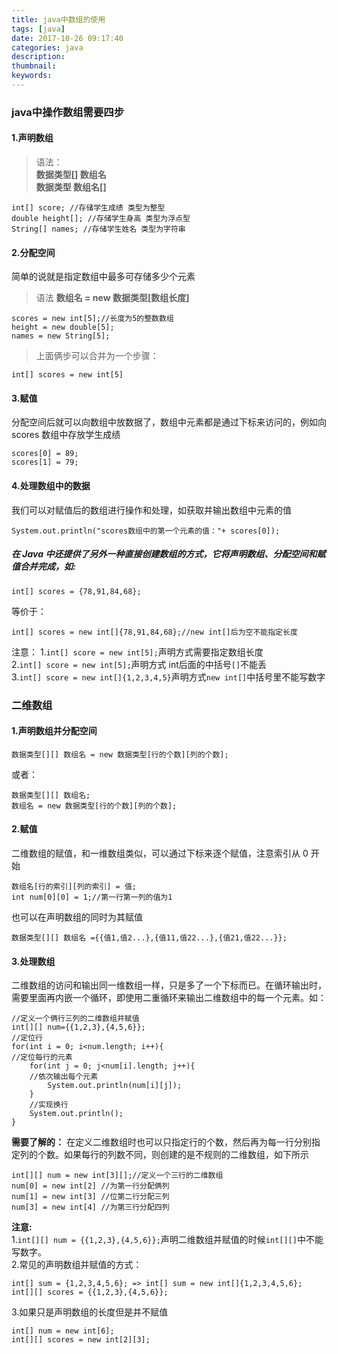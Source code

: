```yaml
---
title: java中数组的使用
tags: [java]
date: 2017-10-26 09:17:40
categories: java
description:
thumbnail: 
keywords:
---
```

### java中操作数组需要四步
#### 1.声明数组
> 语法：   
    **数据类型[] 数组名**  
    **数据类型 数组名[]**  
```
int[] score; //存储学生成绩 类型为整型
double height[]; //存储学生身高 类型为浮点型
String[] names; //存储学生姓名 类型为字符串
```
<!-- more -->
#### 2.分配空间
简单的说就是指定数组中最多可存储多少个元素
> 语法 **数组名 = new 数据类型[数组长度]**
```
scores = new int[5];//长度为5的整数数组
height = new double[5];
names = new String[5];
```
> 上面俩步可以合并为一个步骤：
```
int[] scores = new int[5]
```
#### 3.赋值
分配空间后就可以向数组中放数据了，数组中元素都是通过下标来访问的，例如向 scores 数组中存放学生成绩
```
scores[0] = 89;
scores[1] = 79;
```
#### 4.处理数组中的数据
我们可以对赋值后的数组进行操作和处理，如获取并输出数组中元素的值
```
System.out.println("scores数组中的第一个元素的值："+ scores[0]);
```
##### 在 Java 中还提供了另外一种直接创建数组的方式，它将声明数组、分配空间和赋值合并完成，如:
```
int[] scores = {78,91,84,68};
```
等价于：
```
int[] scores = new int[]{78,91,84,68};//new int[]后为空不能指定长度
```
注意：
1.`int[] score = new int[5];`声明方式需要指定数组长度  
2.`int[] score = new int[5];`声明方式 int后面的中括号`[]`不能丢  
3.`int[] score = new int[]{1,2,3,4,5}`声明方式`new int[]`中括号里不能写数字

### 二维数组
#### 1.声明数组并分配空间
```
数据类型[][] 数组名 = new 数据类型[行的个数][列的个数];
```
或者：
```
数据类型[][] 数组名;
数组名 = new 数据类型[行的个数][列的个数];
```
#### 2.赋值
二维数组的赋值，和一维数组类似，可以通过下标来逐个赋值，注意索引从 0 开始
```
数组名[行的索引][列的索引] = 值;
int num[0][0] = 1;//第一行第一列的值为1
```
也可以在声明数组的同时为其赋值
```
数据类型[][] 数组名 ={{值1,值2...},{值11,值22...},{值21,值22...}};
```
#### 3.处理数组
二维数组的访问和输出同一维数组一样，只是多了一个下标而已。在循环输出时，需要里面再内嵌一个循环，即使用二重循环来输出二维数组中的每一个元素。如：
```
//定义一个俩行三列的二维数组并赋值
int[][] num={{1,2,3},{4,5,6}};
//定位行
for(int i = 0; i<num.length; i++){
//定位每行的元素
    for(int j = 0; j<num[i].length; j++){
    //依次输出每个元素
        System.out.println(num[i][j]);
    }
    //实现换行
    System.out.println();
}
```
**需要了解的：** 在定义二维数组时也可以只指定行的个数，然后再为每一行分别指定列的个数。如果每行的列数不同，则创建的是不规则的二维数组，如下所示
```
int[][] num = new int[3][];//定义一个三行的二维数组
num[0] = new int[2] //为第一行分配俩列
num[1] = new int[3] //位第二行分配三列
num[3] = new int[4] //为第三行分配四列
```
**注意:**  
1.`int[][] num = {{1,2,3},{4,5,6}};`声明二维数组并赋值的时候`int[][]`中不能写数字。  
2.常见的声明数组并赋值的方式：
```
int[] sum = {1,2,3,4,5,6}; => int[] sum = new int[]{1,2,3,4,5,6};
int[][] scores = {{1,2,3},{4,5,6}};  
```
3.如果只是声明数组的长度但是并不赋值  
```
int[] num = new int[6];
int[][] scores = new int[2][3];
```

